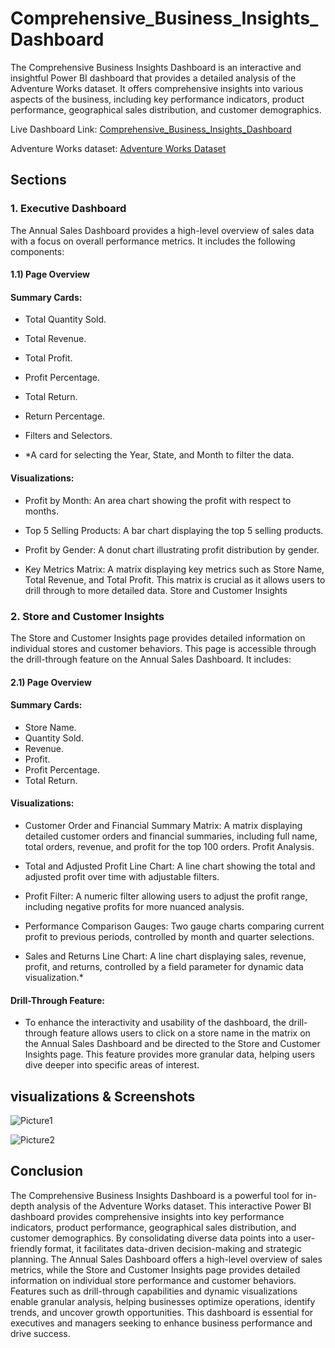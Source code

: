 # Comprehensive_Business_Insights_Dashboard

The Comprehensive Business Insights Dashboard is an interactive and insightful Power BI dashboard that provides a detailed analysis of the Adventure Works dataset. It offers comprehensive insights into various aspects of the business, including key performance indicators, product performance, geographical sales distribution, and customer demographics.



Live Dashboard Link: [Comprehensive_Business_Insights_Dashboard](https://bit.ly/Comprehensive_Business_Insights_Dashboard)

   
Adventure Works dataset: [Adventure Works Dataset](https://drive.google.com/drive/folders/1ogNW7dkWI2YaPSymH6dkfQf_alAtIqAh?usp=drive_link)



## Sections


### 1. Executive Dashboard

The Annual Sales Dashboard provides a high-level overview of sales data with a focus on overall performance metrics. It includes the following components:


#### 1.1) Page Overview


#### Summary Cards:

  - Total Quantity Sold.
  - Total Revenue.
  - Total Profit.
  - Profit Percentage.
  - Total Return.
  - Return Percentage.
  - Filters and Selectors.

  - *A card for selecting the Year, State, and Month to filter the data.

     
 ####  Visualizations:
 

   - Profit by Month: An area chart showing the profit with respect to months.
 
   - Top 5 Selling Products: A bar chart displaying the top 5 selling products.
 
   - Profit by Gender: A donut chart illustrating profit distribution by gender.
 
  - Key Metrics Matrix: A matrix displaying key metrics such as Store Name, Total Revenue, and Total Profit. This matrix is crucial as it allows users to drill through to more detailed data.
                       Store and Customer Insights




### 2. Store and Customer Insights          
The Store and Customer Insights page provides detailed information on individual stores and customer behaviors. This page is accessible through the drill-through feature on the Annual Sales Dashboard. It includes:

#### 2.1) Page Overview

####  Summary Cards:

 - Store Name.
 - Quantity Sold.
 - Revenue.
 - Profit.
 - Profit Percentage.
 - Total Return.
   

 ####  Visualizations:
   
  - Customer Order and Financial Summary Matrix: A matrix displaying detailed customer orders and financial summaries, including full name, total orders, revenue, and profit for the top 100 orders.
                                                  Profit Analysis.

  - Total and Adjusted Profit Line Chart: A line chart showing the total and adjusted profit over time with adjustable filters.
    
  - Profit Filter: A numeric filter allowing users to adjust the profit range, including negative profits for more nuanced analysis.
    
  - Performance Comparison Gauges: Two gauge charts comparing current profit to previous periods, controlled by month and quarter selections.
    
  - Sales and Returns Line Chart: A line chart displaying sales, revenue, profit, and returns, controlled by a field parameter for dynamic data visualization.*


 #### Drill-Through Feature: 
 
- To enhance the interactivity and usability of the dashboard, the drill-through feature allows users to click on a store name in the matrix on the Annual Sales Dashboard and be directed to the Store and Customer Insights page. This feature 
  provides more granular data, helping users dive deeper into specific areas of interest.



## visualizations & Screenshots 


![Picture1](https://github.com/user-attachments/assets/d203629a-71d9-4116-b16f-e9eb044c4f71)

![Picture2](https://github.com/user-attachments/assets/d1ba4d18-d86f-467e-a637-a9588d1f4f25)




## Conclusion

The Comprehensive Business Insights Dashboard is a powerful tool for in-depth analysis of the Adventure Works dataset. This interactive Power BI dashboard provides comprehensive insights into key performance indicators, product performance, geographical sales distribution, and customer demographics. By consolidating diverse data points into a user-friendly format, it facilitates data-driven decision-making and strategic planning. The Annual Sales Dashboard offers a high-level overview of sales metrics, while the Store and Customer Insights page provides detailed information on individual store performance and customer behaviors. Features such as drill-through capabilities and dynamic visualizations enable granular analysis, helping businesses optimize operations, identify trends, and uncover growth opportunities. This dashboard is essential for executives and managers seeking to enhance business performance and drive success.
